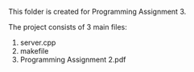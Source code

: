 This folder is created for Programming Assignment 3.

The project consists of 3 main files:

1. server.cpp
2. makefile
3. Programming Assignment 2.pdf
